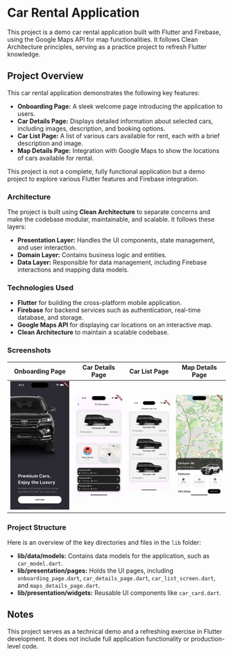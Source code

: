 # Car Rental Application

This project is a demo car rental application built with Flutter and Firebase, using the Google Maps API for map functionalities. It follows Clean Architecture principles, serving as a practice project to refresh Flutter knowledge.

## Project Overview

This car rental application demonstrates the following key features:

- **Onboarding Page:** A sleek welcome page introducing the application to users.
- **Car Details Page:** Displays detailed information about selected cars, including images, description, and booking options.
- **Car List Page:** A list of various cars available for rent, each with a brief description and image.
- **Map Details Page:** Integration with Google Maps to show the locations of cars available for rental.

This project is not a complete, fully functional application but a demo project to explore various Flutter features and Firebase integration.

### Architecture

The project is built using **Clean Architecture** to separate concerns and make the codebase modular, maintainable, and scalable. It follows these layers:

- **Presentation Layer:** Handles the UI components, state management, and user interaction.
- **Domain Layer:** Contains business logic and entities.
- **Data Layer:** Responsible for data management, including Firebase interactions and mapping data models.

### Technologies Used

- **Flutter** for building the cross-platform mobile application.
- **Firebase** for backend services such as authentication, real-time database, and storage.
- **Google Maps API** for displaying car locations on an interactive map.
- **Clean Architecture** to maintain a scalable codebase.

### Screenshots

| Onboarding Page                                  | Car Details Page                              | Car List Page                           | Map Details Page                              |
| ------------------------------------------------ | --------------------------------------------- | --------------------------------------- | --------------------------------------------- |
| ![Onboarding Page](./assets/onboarding_page.png) | ![Car Details Page](./assets/car_details.png) | ![Car List Page](./assets/car_list.png) | ![Map Details Page](./assets/map_details.png) |

### Project Structure

Here is an overview of the key directories and files in the `lib` folder:

- **lib/data/models:** Contains data models for the application, such as `car_model.dart`.
- **lib/presentation/pages:** Holds the UI pages, including `onboarding_page.dart`, `car_details_page.dart`, `car_list_screen.dart`, and `maps_details_page.dart`.
- **lib/presentation/widgets:** Reusable UI components like `car_card.dart`.

## Notes

This project serves as a technical demo and a refreshing exercise in Flutter development. It does not include full application functionality or production-level code.
